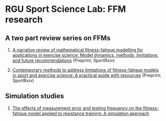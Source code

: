 # RGU Sport Science Lab: FFM research

## A two part review series on FFMs

1. [A narrative review of mathematical fitness-fatigue modelling for applications in exercise science: Model dynamics, methods, limitations, and future recommendations](https://osf.io/preprints/sportrxiv/ap75j/) (Preprint; SportRxiv)

2. [Contemporary methods to address limitations of fitness-fatigue models in sport and exercise science: A practical guide with resources](https://osf.io/preprints/sportrxiv/5qgc2/) (Preprint; SportRxiv)

## Simulation studies

1. [The effects of measurement error and testing frequency on the fitness-fatigue model applied to resistance training: A simulation approach](https://journals.sagepub.com/doi/full/10.1177/1747954119887721)